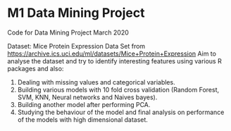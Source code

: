 # M1 Data Mining Project
Code for Data Mining Project March 2020

Dataset: Mice Protein Expression Data Set from https://archive.ics.uci.edu/ml/datasets/Mice+Protein+Expression
Aim to analyse the dataset and try to identify interesting features using various R packages and also:
1. Dealing with missing values and categorical variables.
2. Building various models with 10 fold cross validation (Random Forest, SVM, KNN, Neural networks and Naives bayes).
3. Building another model after performing PCA.
4. Studying the behaviour of the model and final analysis on performance of the models with high dimensional dataset.
